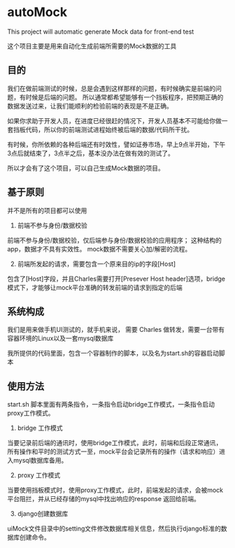 # autoMock

This project will automatic generate Mock data for front-end test

这个项目主要是用来自动化生成前端所需要的Mock数据的工具

## 目的

我们在做前端测试的时候，总是会遇到这样那样的问题，有时候确实是前端的问题，有时候是后端的问题。 所以通常都希望能够有一个挡板程序，把预期正确的数据发送过来，让我们能顺利的检验前端的表现是不是正确。

如果你求助于开发人员，在进度已经很赶的情况下，开发人员基本不可能给你做一套挡板代码，所以你的前端测试进程始终被后端的数据/代码所干扰。

有时候，你所依赖的各种后端还有时效性，譬如证券市场，早上9点半开始，下午3点后就结束了，3点半之后，基本没办法在做有效的测试了。

所以才会有了这个项目，可以自己生成Mock数据的项目。

## 基于原则

并不是所有的项目都可以使用

   1. 前端不参与身份/数据校验
   
   前端不参与身份/数据校验，仅后端参与身份/数据校验的应用程序； 这种结构的app，数据才不具有实效性。 mock数据不需要关心加/解密的流程。
   
   2. 前端所发起的请求，需要包含一个原来目的ip的字段[Host]
   
   包含了[Host]字段，并且Charles需要打开[Presever Host header]选项，bridge模式下，才能够让mock平台准确的转发前端的请求到指定的后端

## 系统构成

我们是用来做手机UI测试的，就手机来说， 需要 Charles 做转发，需要一台带有容器环境的Linux以及一套mysql数据库

我所提供的代码里面，包含一个容器制作的脚本，以及名为start.sh的容器启动脚本

## 使用方法

start.sh 脚本里面有两条指令，一条指令启动bridge工作模式，一条指令启动proxy工作模式。

   1. bridge 工作模式
   
   当要记录前后端的通讯时，使用bridge工作模式，此时，前端和后段正常通讯，所有操作和平时的测试方式一至，mock平台会记录所有的操作（请求和响应）进入mysql数据库备用。

   2. proxy 工作模式
   
   当要使用挡板模式时，使用proxy工作模式，此时，前端发起的请求，会被mock平台阻拦，并从已经存储的mysql中找出响应的response 返回给前端。
   
   3. django创建数据库
   
   uiMock文件目录中的setting文件修改数据库相关信息，然后执行django标准的数据库创建命令。






